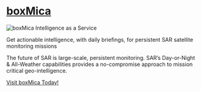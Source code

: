 # [boxMica](https://boxmica.com/)

![boxMica Intelligence as a Service](https://boxmica.com/wp-content/uploads/2022/10/boxMica_og_persistent_sar_intelligence.png)

Get actionable intelligence, with daily briefings, for persistent SAR satellite monitoring missions

The future of SAR is large-scale, persistent monitoring. SAR’s Day-or-Night & All-Weather capabilities provides a no-compromise approach to mission critical geo-intelligence.

[Visit boxMica Today!](https://boxmica.com/)
